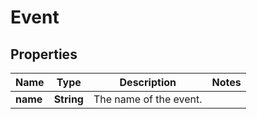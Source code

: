 
# Event

## Properties
Name | Type | Description | Notes
------------ | ------------- | ------------- | -------------
**name** | **String** | The name of the event. | 



